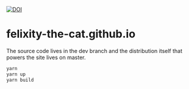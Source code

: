 [![DOI](https://zenodo.org/badge/278143865.svg)](https://zenodo.org/badge/latestdoi/278143865)

# felixity-the-cat.github.io

The source code lives in the dev branch and the distribution itself that powers the site lives on master.

```sh
yarn
yarn up
yarn build
```
